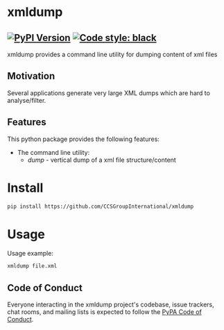 # xmldump

[![PyPI Version][pypi-v-image]][pypi-v-link]
[![Code style: black](https://img.shields.io/badge/code%20style-black-000000.svg?style=flat-square)](https://github.com/ambv/black)
---

xmldump provides a command line utility for dumping content of xml files

## Motivation
Several applications generate very large XML dumps which are hard to analyse/filter.

## Features
This python package provides the following features:

- The command line utility:
    * _dump_ - vertical dump of a xml file structure/content

# Install
```bash
pip install https://github.com/CCSGroupInternational/xmldump
```

# Usage
Usage example:
```bash
xmldump file.xml
```
## Code of Conduct

Everyone interacting in the xmldump project's codebase, issue trackers, chat
rooms, and mailing lists is expected to follow the [PyPA Code of Conduct].


[appveyor-image]: https://img.shields.io/appveyor/ci/d0ugal/CCSGroupInternational/master.svg
[appveyor-link]: https://ci.appveyor.com/project/d0ugal/CCSGroupInternational
[codecov-image]: http://codecov.io/github/CCSGroupInternational/xmldump/coverage.svg?branch=master
[codecov-link]: http://codecov.io/github/CCSGroupInternational/xmldump?branch=master
[landscape-image]: https://landscape.io/github/CCSGroupInternational/xmldump/master/landscape.svg?style=flat
[landscape-link]: https://landscape.io/github/CCSGroupInternational/xmldump/master
[pypi-v-image]: https://img.shields.io/pypi/v/xmldump.svg
[pypi-v-link]: https://pypi.org/project/xmldump/
[travis-image]: https://img.shields.io/travis/CCSGroupInternational/xmldump/master.svg
[travis-link]: https://travis-ci.org/CCSGroupInternational/xmldump

[xmldump]: https://xmldump.CCSGroupInternational.org
[PyPA Code of Conduct]: https://www.pypa.io/en/latest/code-of-conduct/
